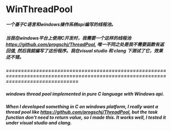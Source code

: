 # WinThreadPool

##### 一个基于C语言和windows操作系统api编写的线程池。
##### 当我在windows平台上使用C开发时，我需要一个这样的线程池 https://github.com/progschj/ThreadPool, 唯一不同之处是我不需要函数有返回值, 然后我就编写了这份程序。我在visual studio 和 clang 下测试了它，效果还不错。
##### ==================================================================================================================================
##### windows thread pool implemented in pure C language with Windows api. 
##### When I developed something in C on windows platform, I really want a thread pool like https://github.com/progschj/ThreadPool, but the task function don't need to return value, so I made this. It works well, I tested it under visual studio and clang.

